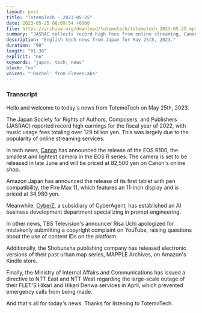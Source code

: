 ```yaml
---
layout: post
title: "TotemoTech - 2023-05-25"
date: 2023-05-25 08:09:54 +0900
file: https://archive.org/download/totemotech/totemotech_2023-05-25.mp3
summary: "JASRAC collects record high fees from online streaming, Canon announces release of EOS R100, the smallest and lightest in the series, & more…"
description: "English tech news from Japan for May 25th, 2023."
duration: "98"
length: "01:38"
explicit: "no"
keywords: "japan, tech, news"
block: "no"
voices: "'Rachel' from ElevenLabs"
---
```


### Transcript

Hello and welcome to today's news from TotemoTech on May 25th, 2023.

The Japan Society for Rights of Authors, Composers, and Publishers (JASRAC) reported record high earnings for the fiscal year of 2022, with music usage fees totaling over 129 billion yen. This was largely due to the popularity of online streaming services.

In tech news, [Canon](/companies/canon) has announced the release of the EOS R100, the smallest and lightest camera in the EOS R series. The camera is set to be released in late June and will be priced at 82,500 yen on Canon's online shop.

Amazon Japan has announced the release of its first tablet with pen compatibility, the Fire Max 11, which features an 11-inch display and is priced at 34,980 yen.

Meanwhile, [CyberZ](/companies/cyberz), a subsidiary of CyberAgent, has established an AI business development department specializing in prompt engineering.

In other news, TBS Television's announcer Risa Uchi apologized for mistakenly submitting a copyright complaint on YouTube, raising questions about the use of content IDs on the platform.

Additionally, the Shobunsha publishing company has released electronic versions of their past urban map series, MAPPLE Archives, on Amazon's Kindle store.

Finally, the Ministry of Internal Affairs and Communications has issued a directive to NTT East and NTT West regarding the large-scale outage of their FLET'S Hikari and Hikari Denwa services in April, which prevented emergency calls from being made.

And that's all for today's news. Thanks for listening to TotemoTech.
